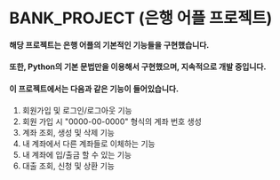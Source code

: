 BANK_PROJECT (은행 어플 프로젝트)
================================
#### 해당 프로젝트는 은행 어플의 기본적인 기능들을 구현했습니다.
#### 또한, Python의 기본 문법만을 이용해서 구현했으며, 지속적으로 개발 중입니다.

#### 이 프로젝트에서는 다음과 같은 기능이 들어있습니다.
1) 회원가입 및 로그인/로그아웃 기능
2) 회원 가입 시 "0000-00-0000" 형식의 계좌 번호 생성
3) 계좌 조회, 생성 및 삭제 기능
4) 내 계좌에서 다른 계좌들로 이체하는 기능
5) 내 계좌에 입/출금 할 수 있는 기능
6) 대출 조회, 신청 및 상환 기능

